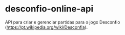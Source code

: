 # desconfio-online-api

API para criar e gerenciar partidas para o jogo Desconfio (https://pt.wikipedia.org/wiki/Desconfia).
